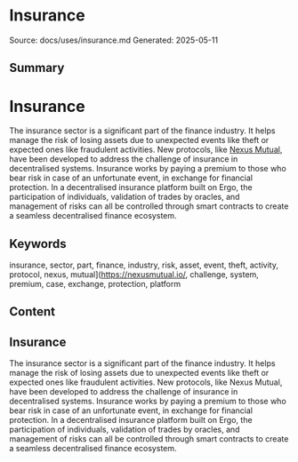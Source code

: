 # Insurance
Source: docs/uses/insurance.md
Generated: 2025-05-11

## Summary
# Insurance


The insurance sector is a significant part of the finance industry. It helps manage the risk of losing assets due to unexpected events like theft or expected ones like fraudulent activities. New protocols, like [Nexus Mutual](https://nexusmutual.io/), have been developed to address the challenge of insurance in decentralised systems. Insurance works by paying a premium to those who bear risk in case of an unfortunate event, in exchange for financial protection. In a decentralised insurance platform built on Ergo, the participation of individuals, validation of trades by oracles, and management of risks can all be controlled through smart contracts to create a seamless decentralised finance ecosystem.

## Keywords
insurance, sector, part, finance, industry, risk, asset, event, theft, activity, protocol, nexus, mutual](https://nexusmutual.io/, challenge, system, premium, case, exchange, protection, platform

## Content
## Insurance
The insurance sector is a significant part of the finance industry. It helps manage the risk of losing assets due to unexpected events like theft or expected ones like fraudulent activities. New protocols, like Nexus Mutual, have been developed to address the challenge of insurance in decentralised systems. Insurance works by paying a premium to those who bear risk in case of an unfortunate event, in exchange for financial protection. In a decentralised insurance platform built on Ergo, the participation of individuals, validation of trades by oracles, and management of risks can all be controlled through smart contracts to create a seamless decentralised finance ecosystem.
